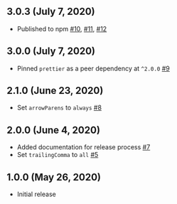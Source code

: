 ## 3.0.3 (July 7, 2020)

* Published to npm [#10](https://github.com/Doist/prettier-config/pull/10), [#11](https://github.com/Doist/prettier-config/pull/11), [#12](https://github.com/Doist/prettier-config/pull/12)

## 3.0.0 (July 7, 2020)

* Pinned `prettier` as a peer dependency at `^2.0.0` [#9](https://github.com/Doist/prettier-config/pull/9)

## 2.1.0 (June 23, 2020)

* Set `arrowParens` to `always` [#8](https://github.com/Doist/prettier-config/pull/8)

## 2.0.0  (June 4, 2020)

* Added documentation for release process [#7](https://github.com/Doist/prettier-config/pull/7)
* Set `trailingComma` to `all` [#5](https://github.com/Doist/prettier-config/pull/5)

## 1.0.0  (May 26, 2020)

* Initial release
